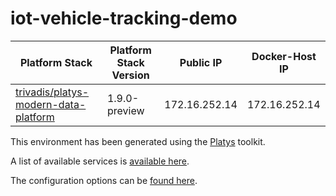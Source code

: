 # iot-vehicle-tracking-demo

| Platform Stack | Platform Stack Version | Public IP | Docker-Host IP
|-------------- |------|------------|------------
| [ trivadis/platys-modern-data-platform ](https://hub.docker.com/repository/docker/trivadis/platys-modern-data-platform) | 1.9.0-preview | 172.16.252.14 | 172.16.252.14


This environment has been generated using the [Platys](http://github.com/trivadispf/platys) toolkit.

A list of available services is [available here](services).

The configuration options can be [found here](configuration).
